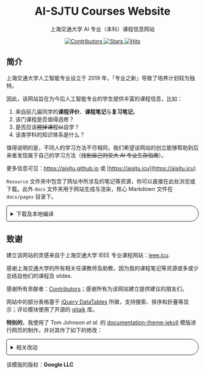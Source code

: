 <h1 align="center">
AI-SJTU Courses Website
</h1>
<p align="center">
上海交通大学 AI 专业（本科）课程信息网站
</p>
<p align="center">
  <a href='https://gitHub.com/aisjtu/aisjtu.github.io/graphs/contributors/'>
    <img src='https://img.shields.io/github/contributors-anon/aisjtu/aisjtu.github.io?style=flat&color=red' alt='Contributors'>
  </a>
  <a href="https://gitHub.com/aisjtu/aisjtu.github.io/stargazers">
    <img alt="Stars" src="https://img.shields.io/github/stars/aisjtu/aisjtu.github.io?style=flat&color=blue">
  </a>
  <a href="http://hits.dwyl.com/aisjtu/aisjtugithubio">
    <img alt="Hits" src="https://hits.dwyl.com/aisjtu/aisjtu.github.io.svg?style=flat">
  </a>
</p>

## 简介

上海交通大学人工智能专业设立于 2019 年，「专业之新」导致了培养计划较为独特。

因此，该网站旨在为今后人工智能专业的学生提供丰富的课程信息，比如：

1. 来自前几届同学的**课程评价**、**课程笔记**与**复习笔记**。
2. 该门课程是否值得选修？
3. 是否应该~~翘掉课程以~~自学？
4. 该类学科的知识体系是什么？

值得说明的是，不同人的学习方法不尽相同，我们希望该网站的创立能够帮助到后来者发现属于自己的学习方法（~~找到自己的交大 AI 专业生存指南~~）。

更多信息可见：https://aisjtu.github.io 或 [https://aisjtu.icu](https://aisjtu.icu)

`Resource` 文件夹中包含了网址中所涉及的笔记等资源，你可以直接在此处浏览或下载。此外 `docs` 文件夹用于网站生成与渲染，核心 Markdown 文件在 `docs/pages` 目录下。

<details style='padding: 10px; border-radius:5px 30px 30px 5px; border-style: solid; border-width: 1px;'>
  <summary>下载及本地编译</summary>
  <ol>
    <li>
      克隆该库：
      <pre>git clone https://github.com/aisjtu/aisjtu.github.io.git</pre>
    <li>
      移动到对应文件夹：
      <pre>cd aisjtu.github.io/docs</pre>
    </li>
    <li>
      渲染：
      <pre>bash run_server.sh</pre>
    </li>
    <li>
      在浏览器中输入终端输出的链接后，即可在本地进行实时预览
    </li>
  </ol>
</details>

## 致谢

建立该网站的灵感来自于上海交通大学 IEEE 专业课程网站：[ieee.icu](https://ieee.icu/#/).

感谢上海交通大学的所有相关任课教师及助教，因为我的课程笔记等资源或多或少总结自他们的课程及 slides.

感谢所有贡献者：[Contributors](https://gitHub.com/aisjtu/aisjtu.github.io/graphs/contributors/)；感谢所有为该网站建立提供建议的朋友们。

网站中的部分表格基于 [jQuery DataTables](https://www.datatables.net) 所做，支持搜索、排序和折叠等显示；评论模块使用了开源的 [gitalk](https://github.com/gitalk/gitalk/) 库。

**特别的**，我使用了 Tom Johnson *et al.* 的 [documentation-theme-jekyll](https://github.com/tomjoht/documentation-theme-jekyll) 模版进行网页的制作，并对其作了如下的修改：

<details style='padding: 10px; border-radius:5px 30px 30px 5px; border-style: solid; border-width: 1px;'>
  <summary>相关改动</summary>
  <ol>
    <li>
      为了更好地适应中文字体，修改了路径 <code>docs/css/</code> 中的 <code>customstyles.css</code> 文件。
    <li>
      修改了 <code>topnav</code> 中 Search 框、搜索结果框的大小，以更好的适配中文。
    </li>
    <li>
      在路径 <code>docs/_includes</code> 中加入了 <code>pdf.html</code> 文件，调用该文件可以实现网页嵌入。
    </li>
    <li>
      同上一条，加入了 <code>download.html</code> 文件，可以简洁的插入“下载 Button”.
    </li>
    <li>
      原模版中使用 <a href="https://commento.io">Commento</a> 进行评论，我们将其更改为了免费开源的的 <a href="https://github.com/gitalk/gitalk/">gitalk</a>。换言之，在 <code>docs/_includes</code> 中加入了 <code>gitalk.html</code> 文件。
    </li>
    <li>
      在 <a href="https://github.com/Bluixe?tab=repositories">@Bluxie</a> 的帮助下，我优化了手机版 (@media) 下的搜索框，修改了 <code>customstyles.css</code> 文件中 “navbar breakpoint so that it converts to hamburger earlier” 部分。
    </li>
  </ol>
</details>

该模版的版权：**Google LLC**

